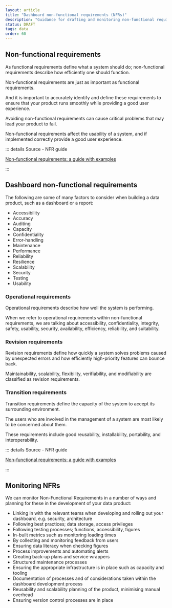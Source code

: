 ```yaml
---
layout: article
title: "Dashboard non-functional requirements (NFRs)"
description: "Guidance for drafting and monitoring non-functional requirements"
status: DRAFT
tags: data
order: 60
---
```

## Non-functional requirements  
  
As functional requirements define what a system should do; non-functional requirements describe how efficiently one should function.  
  
Non-functional requirements are just as important as functional requirements.  
  
And it is important to accurately identify and define these requirements to ensure that your product runs smoothly while providing a good user experience.  
  
Avoiding non-functional requirements can cause critical problems that may lead your product to fail.  
  
Non-functional requirements affect the usability of a system, and if implemented correctly provide a good user experience.

::: details Source - NFR guide

[Non-functional requirements: a guide with examples][non-func 1]

:::  

## Dashboard non-functional requirements  
  
The following are some of many factors to consider when building a data product, such as a dashboard or a report:

- Accessibility
- Accuracy
- Auditing
- Capacity
- Confidentiality
- Error-handling
- Maintenance
- Performance
- Reliability
- Resilience
- Scalability
- Security
- Testing
- Usability  
  
### Operational requirements  
  
Operational requirements describe how well the system is performing.  

When we refer to operational requirements within non-functional requirements, we are talking about accessibility, confidentiality, integrity, safety, usability, security, availability, efficiency, reliability, and suitability.  
  
### Revision requirements  
  
Revision requirements define how quickly a system solves problems caused by unexpected errors and how efficiently high-priority features can bounce back.  
  
Maintainability, scalability, flexibility, verifiability, and modifiability are classified as revision requirements.  
  
### Transition requirements  
  
Transition requirements define the capacity of the system to accept its surrounding environment.  
  
The users who are involved in the management of a system are most likely to be concerned about them.  
  
These requirements include good reusability, installability, portability, and interoperability.  
  
::: details Source - NFR guide

[Non-functional requirements: a guide with examples][non-func 1]

:::

## Monitoring NFRs  
  
We can monitor Non-Functional Requirements in a number of ways and planning for these in the development of your data product:

- Linking in with the relevant teams when developing and rolling out your dashboard, e.g. security, architecture
- Following best practices; data storage, access privileges
- Following testing processes; functions, accessibility, figures
- In-built metrics such as monitoring loading times
- By collecting and monitoring feedback from users
- Ensuring data literacy when checking figures
- Process improvements and automating alerts
- Creating back-up plans and service wrappers
- Structured maintenance processes
- Ensuring the appropriate infrastructure is in place such as capacity and tooling
- Documentation of processes and of considerations taken within the dashboard development process
- Reusability and scalability planning of the product, minimising manual overhead
- Ensuring version control processes are in place

[non-func 1]: https://www.plutora.com/blog/non-functional-requirements-guide